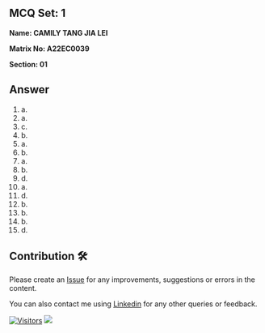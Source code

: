 ## MCQ Set: 1

**Name: CAMILY TANG JIA LEI**

**Matrix No: A22EC0039**

**Section: 01**

## Answer
1. a.
2. a.
3. c.
4. b.
5. a.
6. b.
7. a.
8. b.
9. d.
10. a.
11. d.
12. b.
13. b.
14. b.
15. d.

## Contribution 🛠️
Please create an [Issue](https://github.com/drshahizan/learn-php/issues) for any improvements, suggestions or errors in the content.

You can also contact me using [Linkedin](https://www.linkedin.com/in/drshahizan/) for any other queries or feedback.

[![Visitors](https://api.visitorbadge.io/api/visitors?path=https%3A%2F%2Fgithub.com%2Fdrshahizan&labelColor=%23697689&countColor=%23555555&style=plastic)](https://visitorbadge.io/status?path=https%3A%2F%2Fgithub.com%2Fdrshahizan)
![](https://hit.yhype.me/github/profile?user_id=81284918)